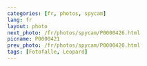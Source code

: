 ```yaml
---
categories: [fr, photos, spycam]
lang: fr
layout: photo
next_photo: /fr/photos/spycam/P0000426.html
picname: P0000421
prev_photo: /fr/photos/spycam/P0000420.html
tags: [Fotofalle, Leopard]
---
```

